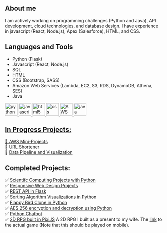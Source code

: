 ## About me
I am actively working on programming challenges (Python and Java), API development, cloud technologies, and database design. I have experience in javascript (React, Node.js), Apex (Salesforce), HTML, and CSS.

## Languages and Tools 
- Python (Flask)
- Javascript (React, Node.js)
- SQL
- HTML
- CSS (Bootstrap, SASS)
- Amazon Web Services (Lambda, EC2, S3, RDS, DynamoDB, Athena, SES)
- Java 

<a href="https://www.python.org/" target="_blank" rel="noreferrer"> <img src="https://upload.wikimedia.org/wikipedia/commons/thumb/c/c3/Python-logo-notext.svg/242px-Python-logo-notext.svg.png" alt="python" width="40" height="40"/>
<a href="https://developer.mozilla.org/en-US/docs/Web/JavaScript" target="_blank" rel="noreferrer"> <img src="https://upload.wikimedia.org/wikipedia/commons/thumb/9/99/Unofficial_JavaScript_logo_2.svg/640px-Unofficial_JavaScript_logo_2.svg.png" alt="javascript" width="40" height="40"/>
<a href="https://dev.w3.org/html5/spec-LC/" target="_blank" rel="noreferrer"> <img src="https://upload.wikimedia.org/wikipedia/commons/thumb/6/61/HTML5_logo_and_wordmark.svg/260px-HTML5_logo_and_wordmark.svg.png" alt="html5" width="40" height="40"/>
<a href="https://www.w3.org/Style/CSS/Overview.en.html" target="_blank" rel="noreferrer"> <img src="https://upload.wikimedia.org/wikipedia/commons/thumb/d/d5/CSS3_logo_and_wordmark.svg/240px-CSS3_logo_and_wordmark.svg.png" alt="css" width="40" height="40"/>
<a href="https://aws.amazon.com/" target="_blank" rel="noreferrer"> <img src="https://upload.wikimedia.org/wikipedia/commons/thumb/9/93/Amazon_Web_Services_Logo.svg/225px-Amazon_Web_Services_Logo.svg.png" alt="AWS Web Services" width="40" height="40"/>
<a href="https://www.java.com/en/" target="_blank" rel="noreferrer"> <img src="https://upload.wikimedia.org/wikipedia/en/thumb/3/30/Java_programming_language_logo.svg/242px-Java_programming_language_logo.svg.png" alt="java" width="40" height="40"/>

<!--

<a href="https://www.postgresql.org/" target="_blank" rel="noreferrer"> <img src="https://upload.wikimedia.org/wikipedia/commons/thumb/2/29/Postgresql_elephant.svg/240px-Postgresql_elephant.svg.png" alt="PostgreSQL" width="40" height="40"/>
<a href="https://git-scm.com/" target="_blank" rel="noreferrer"> <img src="https://upload.wikimedia.org/wikipedia/commons/thumb/e/e0/Git-logo.svg/300px-Git-logo.svg.png" alt="git" width="40" height="40"/>

<a href="" target="_blank" rel="noreferrer"> <img src="" alt="" width="40" height="40"/>
<a href="https://flask.palletsprojects.com/en/3.0.x/" target="_blank" rel="noreferrer"> <img src="https://upload.wikimedia.org/wikipedia/commons/thumb/3/3c/Flask_logo.svg/240px-Flask_logo.svg.png" alt="flask" width="40" height="40"/>



## Focused on Skill Development:
🌟 Software Engineering: Engaged in a mentorship program covering key areas, including Computer Science, Design Patterns, Data Structures, Algorithms, Object-Oriented Programming, Scalable Code Design, and Source Control Management.   
🌟 Cloud Technologies: Delving into AWS cloud services and their integration into software and data engineering projects.   
🌟 Database Design: Diving into database systems, including data modeling, entity relationship diagrams, normalization, and SQL querying, and incorporating these learnings into projects.  

-->

## In Progress Projects:
🚀 [AWS Mini-Projects](https://github.com/AdrianMarasigan/AWS-Mini-Projects/tree/main)  
🚀 [URL Shortener](https://github.com/c0olade/url-shortener)  
🚀 [Data Pipeline and Visualization](https://github.com/c0olade/data-pipeline)

## Completed Projects:
✅ [Scientifc Computing Projects with Python](https://github.com/AdrianMarasigan/freecodecamp/tree/main/Scientific%20Computing%20with%20Python)   
✅ [Responsive Web Design Projects](https://github.com/AdrianMarasigan/freecodecamp/tree/main/Responsive%20Web%20Design)   
✅ [REST API in Flask](https://github.com/AdrianMarasigan/Software-Engineering-Learnings/blob/main/Mini-Projects/REST-API-Flask/README.md)  
✅ [Sorting Algorithm Visualizations in Python](https://github.com/c0olade/Software-Engineering-Journey/tree/main/Mini-Projects/Sorting%20Algorithm%20Visualizations)  
✅ [Flappy Bird Clone in Python](https://github.com/c0olade/Software-Engineering-Journey/tree/main/Mini-Projects/Floppy%20Bird%20Clone)  
✅ [AES 256 encryption and decryption using Python](https://github.com/c0olade/Software-Engineering-Journey/tree/main/Mini-Projects/AES%20256%20encryption%20and%20decryption%20using%20Python)  
✅ [Python Chatbot](https://github.com/c0olade/Software-Engineering-Journey/tree/main/Mini-Projects/Python%20Chatbot)  
✅ [2D RPG built in PixiJS](https://github.com/AdrianMarasigan/2D-RPG) A 2D RPG I built as a present to my wife. The [link](https://c0olade.itch.io/jens-game) to the actual game (Note that this should be played on mobile).  
